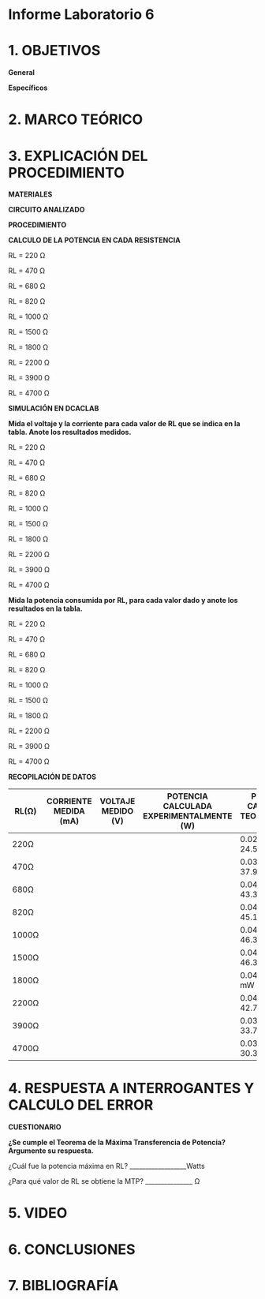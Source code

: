 # Informe Laboratorio 6

# 1. OBJETIVOS

**General**



**Específicos**



# 2. MARCO TEÓRICO



# 3. EXPLICACIÓN DEL PROCEDIMIENTO

**MATERIALES**



**CIRCUITO ANALIZADO**



**PROCEDIMIENTO**

**CALCULO DE LA POTENCIA EN CADA RESISTENCIA**

RL = 220 Ω



RL = 470 Ω



RL = 680 Ω



RL = 820 Ω



RL = 1000 Ω



RL = 1500 Ω



RL = 1800 Ω



RL = 2200 Ω



RL = 3900 Ω



RL = 4700 Ω



**SIMULACIÓN EN DCACLAB**

**Mida el voltaje y la corriente para cada valor de RL que se indica en la tabla. Anote los resultados medidos.**

RL = 220 Ω



RL = 470 Ω



RL = 680 Ω



RL = 820 Ω



RL = 1000 Ω



RL = 1500 Ω



RL = 1800 Ω



RL = 2200 Ω



RL = 3900 Ω



RL = 4700 Ω



**Mida la potencia consumida por RL, para cada valor dado y anote los resultados en la tabla.**

RL = 220 Ω



RL = 470 Ω



RL = 680 Ω



RL = 820 Ω



RL = 1000 Ω



RL = 1500 Ω



RL = 1800 Ω



RL = 2200 Ω



RL = 3900 Ω



RL = 4700 Ω



**RECOPILACIÓN DE DATOS**

| RL(Ω)  | CORRIENTE MEDIDA (mA) | VOLTAJE MEDIDO (V) | POTENCIA CALCULADA EXPERIMENTALMENTE (W) | POTENCIA CALCULADA TEORICAMENTE (W) |
| ------------- | ------------- | ------------- | ------------- |------------- |
| 220Ω |  |  | | 0.02453 W ≈ 24.53 mW|
| 470Ω |  |  | | 0.0379 W ≈ 37.9 mW|
| 680Ω |  |  | | 0.0433 W ≈ 43.3 mW|
| 820Ω |  |  | | 0.04514 W ≈ 45.14 mW|
| 1000Ω  |  |  | | 0.04638 W ≈ 46.38 mW|
| 1500Ω  |  |  | | 0.04637 W ≈ 46.37 mW|
| 1800Ω  |  |  | | 0.045 W ≈ 45 mW|
| 2200Ω  |  |  | | 0.04279 W ≈ 42.79 mW|
| 3900Ω  |  |  | | 0.03371 W ≈ 33.71 mW|
| 4700Ω  |  |  | | 0.03032 W ≈ 30.32 mW|

# 4. RESPUESTA A INTERROGANTES Y CALCULO DEL ERROR

**CUESTIONARIO**

**¿Se cumple el Teorema de la Máxima Transferencia de Potencia? Argumente su respuesta.**


¿Cuál fue la potencia máxima en RL? __________________Watts


¿Para qué valor de RL se obtiene la MTP? _______________ Ω



# 5. VIDEO



# 6. CONCLUSIONES



# 7. BIBLIOGRAFÍA

